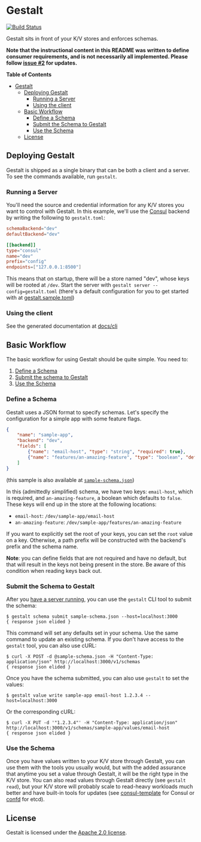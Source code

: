# Gestalt

[![Build Status](https://travis-ci.org/asteris-llc/gestalt.svg)](https://travis-ci.org/asteris-llc/gestalt)

Gestalt sits in front of your K/V stores and enforces schemas.

**Note that the instructional content in this README was written to define
consumer requirements, and is not necessarily all implemented. Please follow
[issue #2](https://github.com/asteris-llc/gestalt/issues/2) for updates.**

<!-- markdown-toc start - Don't edit this section. Run M-x markdown-toc-generate-toc again -->
**Table of Contents**

- [Gestalt](#gestalt)
    - [Deploying Gestalt](#deploying-gestalt)
        - [Running a Server](#running-a-server)
        - [Using the client](#using-the-client)
    - [Basic Workflow](#basic-workflow)
        - [Define a Schema](#define-a-schema)
        - [Submit the Schema to Gestalt](#submit-the-schema-to-gestalt)
        - [Use the Schema](#use-the-schema)
    - [License](#license)

<!-- markdown-toc end -->

## Deploying Gestalt

Gestalt is shipped as a single binary that can be both a client and a server. To
see the commands available, run `gestalt`.

### Running a Server

You'll need the source and credential information for any K/V stores you want to
control with Gestalt. In this example, we'll use the [Consul](https://consul.io)
backend by writing the following to `gestalt.toml`:

```toml
schemaBackend="dev"
defaultBackend="dev"

[[backend]]
type="consul"
name="dev"
prefix="config"
endpoints=["127.0.0.1:8500"]
```

This means that on startup, there will be a store named "dev", whose keys will
be rooted at `/dev`. Start the server with `gestalt server
--config=gestalt.toml` (there's a default configuration for you to get started
with at [gestalt.sample.toml](gestalt.sample.toml))

### Using the client

See the generated documentation at [docs/cli](docs/cli/gestalt.md)

## Basic Workflow

The basic workflow for using Gestalt should be quite simple. You need to:

1. [Define a Schema](#define-a-schema)
2. [Submit the schema to Gestalt](#submit-the-schema-to-gestalt)
3. [Use the Schema](#use-the-schema)

### Define a Schema

Gestalt uses a JSON format to specify schemas. Let's specify the configuration
for a simple app with some feature flags.

```json
{
    "name": "sample-app",
    "backend": "dev",
    "fields": [
        {"name": "email-host", "type": "string", "required": true},
        {"name": "features/an-amazing-feature", "type": "boolean", "default": false}
    ]
}
```

(this sample is also available at [`sample-schema.json`](sample-schema.json))

In this (admittedly simplified) schema, we have two keys: `email-host`, which is
required, and `an-amazing-feature`, a boolean which defaults to `false`. These
keys will end up in the store at the following locations:

- `email-host`: `/dev/sample-app/email-host`
- `an-amazing-feature`: `/dev/sample-app/features/an-amazing-feature`

If you want to explicitly set the root of your keys, you can set the `root`
value on a key. Otherwise, a path prefix will be constructed with the backend's
prefix and the schema name.

**Note**: you can define fields that are not required and have no default, but
that will result in the keys not being present in the store. Be aware of this
condition when reading keys back out.

### Submit the Schema to Gestalt

After you [have a server running](#running-a-server), you can use the `gestalt`
CLI tool to submit the schema:

    $ gestalt schema submit sample-schema.json --host=localhost:3000
    { response json elided }

This command will set any defaults set in your schema. Use the same command to
update an existing schema. If you don't have access to the `gestalt` tool, you
can also use cURL:

    $ curl -X POST -d @sample-schema.json -H "Content-Type: application/json" http://localhost:3000/v1/schemas
    { response json elided }

Once you have the schema submitted, you can also use `gestalt` to set the values:

    $ gestalt value write sample-app email-host 1.2.3.4 --host=localhost:3000

Or the corresponding cURL:

    $ curl -X PUT -d '"1.2.3.4"' -H "Content-Type: application/json" http://localhost:3000/v1/schemas/sample-app/values/email-host
    { response json elided }

### Use the Schema

Once you have values written to your K/V store through Gestalt, you can use them
with the tools you usually would, but with the added assurance that anytime you
set a value through Gestalt, it will be the right type in the K/V store. You can
also read values through Gestalt directly (see `gestalt read`), but your K/V
store will probably scale to read-heavy workloads much better and have built-in
tools for updates (see
[consul-template](https://github.com/hashicorp/consul-template) for Consul or
[confd](https://github.com/kelseyhightower/confd) for etcd).

## License

Gestalt is licensed under the [Apache 2.0 license](LICENSE).
